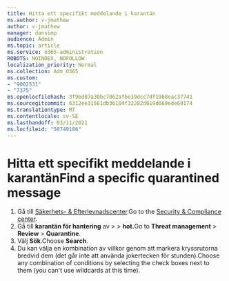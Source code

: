 ```yaml
---
title: Hitta ett specifikt meddelande i karantän
ms.author: v-jmathew
author: v-jmathew
manager: dansimp
audience: Admin
ms.topic: article
ms.service: o365-administration
ROBOTS: NOINDEX, NOFOLLOW
localization_priority: Normal
ms.collection: Adm_O365
ms.custom:
- "9002531"
- "7375"
ms.openlocfilehash: 3f9bd87a30bc7062afbe39dcc7df19b8eac37741
ms.sourcegitcommit: 6312ee31561db36104f32282d019d069ede69174
ms.translationtype: MT
ms.contentlocale: sv-SE
ms.lasthandoff: 03/11/2021
ms.locfileid: "50749186"
---
```

# <a name="find-a-specific-quarantined-message"></a><span data-ttu-id="3a2c7-102">Hitta ett specifikt meddelande i karantän</span><span class="sxs-lookup"><span data-stu-id="3a2c7-102">Find a specific quarantined message</span></span>

1. <span data-ttu-id="3a2c7-103">Gå till [Säkerhets- & Efterlevnadscenter](https://go.microsoft.com/fwlink/p/?linkid=2077143).</span><span class="sxs-lookup"><span data-stu-id="3a2c7-103">Go to the [Security & Compliance center](https://go.microsoft.com/fwlink/p/?linkid=2077143).</span></span>
2. <span data-ttu-id="3a2c7-104">Gå till **karantän för hantering** av  >    >  **hot.**</span><span class="sxs-lookup"><span data-stu-id="3a2c7-104">Go to **Threat management** > **Review** > **Quarantine**.</span></span>
3. <span data-ttu-id="3a2c7-105">Välj **Sök**.</span><span class="sxs-lookup"><span data-stu-id="3a2c7-105">Choose **Search**.</span></span>
4. <span data-ttu-id="3a2c7-106">Du kan välja en kombination av villkor genom att markera kryssrutorna bredvid dem (det går inte att använda jokertecken för stunden).</span><span class="sxs-lookup"><span data-stu-id="3a2c7-106">Choose any combination of conditions by selecting the check boxes next to them (you can't use wildcards at this time).</span></span>
